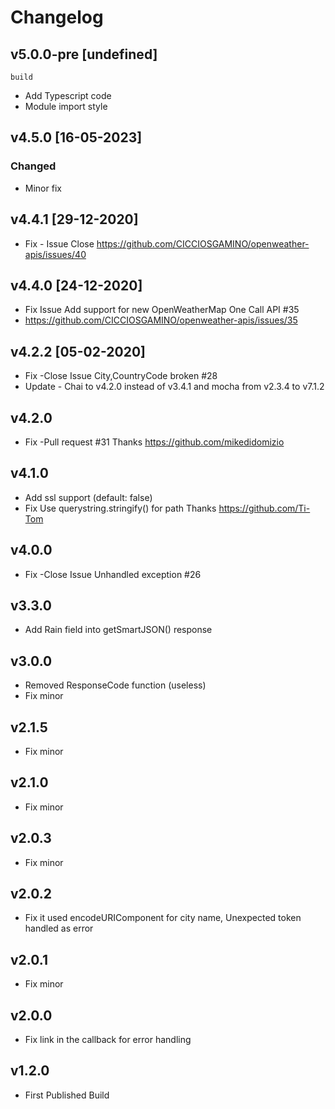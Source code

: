 # Changelog

<!-- ## Unreleased -->
<!-- Add new, unreleased items here. -->
## v5.0.0-pre [undefined]
`build`
  - Add Typescript code 
  - Module import style

## v4.5.0 [16-05-2023]

### Changed
  - Minor fix

## v4.4.1 [29-12-2020]
  - Fix - Issue Close https://github.com/CICCIOSGAMINO/openweather-apis/issues/40

## v4.4.0 [24-12-2020]
  - Fix Issue Add support for new OpenWeatherMap One Call API #35
  - https://github.com/CICCIOSGAMINO/openweather-apis/issues/35

## v4.2.2 [05-02-2020]
  - Fix -Close Issue City,CountryCode broken #28
  - Update - Chai to v4.2.0 instead of v3.4.1 and mocha from v2.3.4 to v7.1.2

## v4.2.0
  - Fix -Pull request #31 Thanks https://github.com/mikedidomizio

## v4.1.0 
  - Add ssl support (default: false)
  - Fix Use querystring.stringify() for path Thanks https://github.com/Ti-Tom

## v4.0.0
  - Fix -Close Issue Unhandled exception #26

## v3.3.0
  - Add Rain field into getSmartJSON() response

## v3.0.0 
  - Removed ResponseCode function (useless)
  - Fix minor 

## v2.1.5
  - Fix minor

## v2.1.0
  - Fix minor

## v2.0.3
  - Fix minor

## v2.0.2
  - Fix it used encodeURIComponent for city name, Unexpected token handled as error

## v2.0.1
  - Fix minor

## v2.0.0
  - Fix link in the callback for error handling 

## v1.2.0
  - First Published Build 